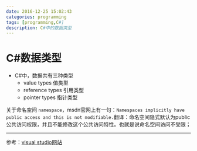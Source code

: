 ```yaml
---
date: 2016-12-25 15:02:43
categories: programming
tags: [programming,C#]
description: C#中的数据类型
---
```


# C#数据类型

- C#中，数据共有三种类型
    - value types 值类型
    - reference types 引用类型
    - pointer types  指针类型

关于命名空间 `namespace`，msdn官网上有一句：`Namespaces implicitly have public access and this is not modifiable.`翻译：命名空间隐式默认为public公共访问权限，并且不能修改这个公共访问特性。也就是说命名空间访问不受限；

----------
参考：[visual studio网站](https://msdn.microsoft.com/zh-cn/library/z2kcy19k.aspx)

